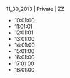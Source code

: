 11_30_2013 | Private | ZZ 
* 10:01:00
* 11:01:01
* 12:01:01
* 13:01:00
* 14:01:00
* 15:01:00
* 16:01:00
* 17:01:00
* 18:01:00
